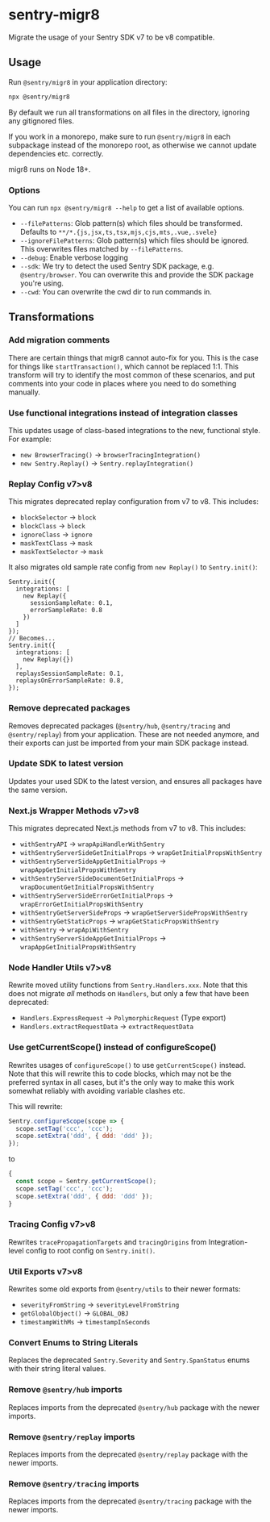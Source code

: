 # sentry-migr8

Migrate the usage of your Sentry SDK v7 to be v8 compatible.

## Usage

Run `@sentry/migr8` in your application directory:

```sh
npx @sentry/migr8
```

By default we run all transformations on all files in the directory, ignoring any gitignored files.

If you work in a monorepo, make sure to run `@sentry/migr8` in each subpackage instead of the monorepo root, as
otherwise we cannot update dependencies etc. correctly.

migr8 runs on Node 18+.

### Options

You can run `npx @sentry/migr8 --help` to get a list of available options.

- `--filePatterns`: Glob pattern(s) which files should be transformed. Defaults to
  `**/*.{js,jsx,ts,tsx,mjs,cjs,mts,.vue,.svele}`
- `--ignoreFilePatterns`: Glob pattern(s) which files should be ignored. This overwrites files matched by
  `--filePatterns`.
- `--debug`: Enable verbose logging
- `--sdk`: We try to detect the used Sentry SDK package, e.g. `@sentry/browser`. You can overwrite this and provide the
  SDK package you're using.
- `--cwd`: You can overwrite the cwd dir to run commands in.

## Transformations

### Add migration comments

There are certain things that migr8 cannot auto-fix for you. This is the case for things like `startTransaction()`,
which cannot be replaced 1:1. This transform will try to identify the most common of these scenarios, and put comments
into your code in places where you need to do something manually.

### Use functional integrations instead of integration classes

This updates usage of class-based integrations to the new, functional style. For example:

- `new BrowserTracing()` → `browserTracingIntegration()`
- `new Sentry.Replay()` → `Sentry.replayIntegration()`

### Replay Config v7>v8

This migrates deprecated replay configuration from v7 to v8. This includes:

- `blockSelector` → `block`
- `blockClass` → `block`
- `ignoreClass` → `ignore`
- `maskTextClass` → `mask`
- `maskTextSelector` → `mask`

It also migrates old sample rate config from `new Replay()` to `Sentry.init()`:

```
Sentry.init({
  integrations: [
    new Replay({
      sessionSampleRate: 0.1,
      errorSampleRate: 0.8
    })
  ]
});
// Becomes...
Sentry.init({
  integrations: [
    new Replay({})
  ],
  replaysSessionSampleRate: 0.1,
  replaysOnErrorSampleRate: 0.8,
});
```

### Remove deprecated packages

Removes deprecated packages (`@sentry/hub`, `@sentry/tracing` and `@sentry/replay`) from your application. These are not
needed anymore, and their exports can just be imported from your main SDK package instead.

### Update SDK to latest version

Updates your used SDK to the latest version, and ensures all packages have the same version.

### Next.js Wrapper Methods v7>v8

This migrates deprecated Next.js methods from v7 to v8. This includes:

- `withSentryAPI` → `wrapApiHandlerWithSentry`
- `withSentryServerSideGetInitialProps` → `wrapGetInitialPropsWithSentry`
- `withSentryServerSideAppGetInitialProps` → `wrapAppGetInitialPropsWithSentry`
- `withSentryServerSideDocumentGetInitialProps` → `wrapDocumentGetInitialPropsWithSentry`
- `withSentryServerSideErrorGetInitialProps` → `wrapErrorGetInitialPropsWithSentry`
- `withSentryGetServerSideProps` → `wrapGetServerSidePropsWithSentry`
- `withSentryGetStaticProps` → `wrapGetStaticPropsWithSentry`
- `withSentry` → `wrapApiWithSentry`
- `withSentryServerSideAppGetInitialProps` → `wrapAppGetInitialPropsWithSentry`

### Node Handler Utils v7>v8

Rewrite moved utility functions from `Sentry.Handlers.xxx`. Note that this does not migrate _all_ methods on `Handlers`,
but only a few that have been deprecated:

- `Handlers.ExpressRequest` → `PolymorphicRequest` (Type export)
- `Handlers.extractRequestData` → `extractRequestData`

### Use getCurrentScope() instead of configureScope()

Rewrites usages of `configureScope()` to use `getCurrentScope()` instead. Note that this will rewrite this to code
blocks, which may not be the preferred syntax in all cases, but it's the only way to make this work somewhat reliably
with avoiding variable clashes etc.

This will rewrite:

```js
Sentry.configureScope(scope => {
  scope.setTag('ccc', 'ccc');
  scope.setExtra('ddd', { ddd: 'ddd' });
});
```

to

```js
{
  const scope = Sentry.getCurrentScope();
  scope.setTag('ccc', 'ccc');
  scope.setExtra('ddd', { ddd: 'ddd' });
}
```

### Tracing Config v7>v8

Rewrites `tracePropagationTargets` and `tracingOrigins` from Integration-level config to root config on `Sentry.init()`.

### Util Exports v7>v8

Rewrites some old exports from `@sentry/utils` to their newer formats:

- `severityFromString` → `severityLevelFromString`
- `getGlobalObject()` → `GLOBAL_OBJ`
- `timestampWithMs` → `timestampInSeconds`

### Convert Enums to String Literals

Replaces the deprecated `Sentry.Severity` and `Sentry.SpanStatus` enums with their string literal values.

### Remove `@sentry/hub` imports

Replaces imports from the deprecated `@sentry/hub` package with the newer imports.

### Remove `@sentry/replay` imports

Replaces imports from the deprecated `@sentry/replay` package with the newer imports.

### Remove `@sentry/tracing` imports

Replaces imports from the deprecated `@sentry/tracing` package with the newer imports.
